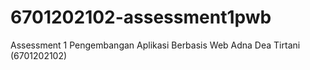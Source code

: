 # 6701202102-assessment1pwb
Assessment 1 Pengembangan Aplikasi Berbasis Web
Adna Dea Tirtani (6701202102)
